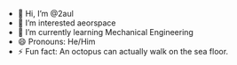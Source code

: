 - 👋 Hi, I’m @2aul
- 👀 I’m interested aeorspace
- 🌱 I’m currently learning Mechanical Engineering
- 😄 Pronouns: He/Him
- ⚡ Fun fact: An octopus can actually walk on the sea floor. 

<!---
2aul/2aul is a ✨ special ✨ repository because its `README.md` (this file) appears on your GitHub profile.
You can click the Preview link to take a look at your changes.
--->
